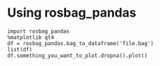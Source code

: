 # Using rosbag_pandas
```
import rosbag_pandas
%matplotlib qt4
df = rosbag_pandas.bag_to_dataframe('file.bag')
list(df)
df.something_you_want_to_plot.dropna().plot()
```